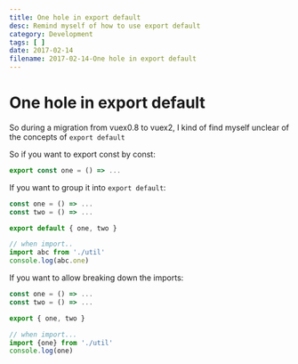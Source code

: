 ```yaml
---
title: One hole in export default
desc: Remind myself of how to use export default
category: Development
tags: [ ]
date: 2017-02-14
filename: 2017-02-14-One hole in export default
---
```


# One hole in export default

So during a migration from vuex0.8 to vuex2, I kind of find myself unclear of the concepts of `export default`

So if you want to export const by const:

```javascript
export const one = () => ...
```

If you want to group it into `export default`:

```javascript
const one = () => ...
const two = () => ...

export default { one, two }

// when import..
import abc from './util'
console.log(abc.one)
```

If you want to allow breaking down the imports:

```javascript
const one = () => ...
const two = () => ...

export { one, two }

// when import...
import {one} from './util'
console.log(one)
```

